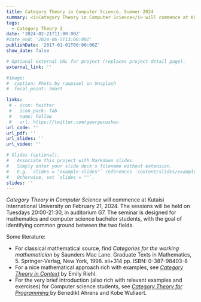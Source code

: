```yaml
---
title: Category Theory in Computer Science, Summer 2024
summary: <i>Category Theory in Computer Science</i> will commence at Kutaisi International University on February 21, 2024. The sessions will be held on Tuesdays 20:00-21:30, in auditorium G7. The seminar is designed for mathematics and computer science bachelor students, with the goal of identifying common ground between the two fields.
tags:
  - Category Theory I
date: '2024-02-21T11:00:00Z'
#date_end: '2024-06-5T13:00:00Z'
publishDate: '2017-01-01T00:00:00Z'
show_date: false

# Optional external URL for project (replaces project detail page).
external_link: ''

#image:
#  caption: Photo by rawpixel on Unsplash
#  focal_point: Smart

links:
 # - icon: twitter
 #   icon_pack: fab
 #   name: Follow
 #   url: https://twitter.com/georgecushen
url_code: ''
url_pdf: ''
url_slides: ''
url_video: ''

# Slides (optional).
#   Associate this project with Markdown slides.
#   Simply enter your slide deck's filename without extension.
#   E.g. `slides = "example-slides"` references `content/slides/example-slides.md`.
#   Otherwise, set `slides = ""`.
slides: ''
---
```

<i>Category Theory in Computer Science</i> will commence at Kutaisi International University on February 21, 2024. The sessions will be held on Tuesdays 20:00-21:30, in auditorium G7. The seminar is designed for mathematics and computer science bachelor students, with the goal of identifying common ground between the two fields.

Some literature:

<ul style="list-style-type:disc;">
<li> For classical mathematical source, find <i>Categories for the working mathematician</i> by Saunders Mac Lane. Graduate Texts in Mathematics, 5. Springer-Verlag, New York, 1998. xii+314 pp. ISBN: 0-387-98403-8</li>
<li> For a nice mathematical approach rich with examples, see <a href='https://emilyriehl.github.io/files/context.pdf'><i>Category Theory in Context</i></a> by Emily Riehl.</li>
<li> For the very brief introduction (also rich with relevant examples and exercises) for Computer science students, see <a href='https://arxiv.org/pdf/2209.01259.pdf'><i>Category Theory for Programming
</i></a> by Benedikt Ahrens and Kobe Wullaert.</li>
</ul>